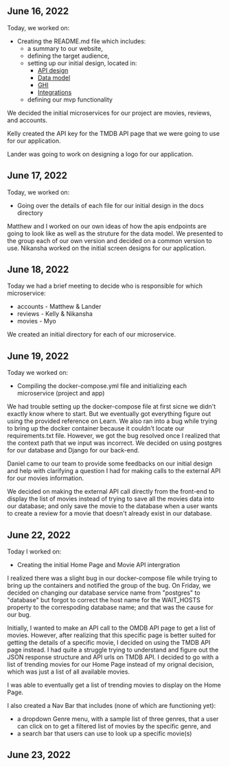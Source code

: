 ## June 16, 2022

Today, we worked on:
- Creating the README.md file which includes:
    - a summary to our website, 
    - defining the target audience, 
    - setting up our initial design, located in:
        * [API design](docs/apis.md)
        * [Data model](docs/data-model.md)
        * [GHI](docs/ghi.md)
        * [Integrations](docs/integrations.md)
    - defining our mvp functionality

We decided the initial microservices for our project are movies, reviews, and accounts.

Kelly created the API key for the TMDB API page that we were going to use for our application.

Lander was going to work on designing a logo for our application.


## June 17, 2022
Today, we worked on:
- Going over the details of each file for our initial design in the docs directory

Matthew and I worked on our own ideas of how the apis endpoints are going to look like as well as the struture for the data model. We presented to the group each of our own version and decided on a common version to use. Nikansha worked on the initial screen designs for our application.


## June 18, 2022
Today we had a brief meeting to decide who is responsible for which microservice:
- accounts - Matthew & Lander
- reviews - Kelly & Nikansha
- movies - Myo

We created an initial directory for each of our microservice.


## June 19, 2022
Today we worked on:
- Compiling the docker-compose.yml file and initializing each microservice (project and app)

We had trouble setting up the docker-compose file at first sicne we didn't exactly know where to start. But we eventually got everything figure out using the provided reference on Learn. We also ran into a bug while trying to bring up the docker container because it couldn't locate our requirements.txt file. However, we got the bug resolved once I realized that the context path that we input was incorrect. We decided on using postgres for our database and Django for our back-end.

Daniel came to our team to provide some feedbacks on our initial design and help with clarifying a question I had for making calls to the external API for our movies information.

We decided on making the external API call directly from the front-end to display the list of movies instead of trying to save all the movies data into our database; and only save the movie to the database when a user wants to create a review for a movie that doesn't already exist in our database.


## June 22, 2022
Today I worked on:
- Creating the initial Home Page and Movie API intergration

I realized there was a slight bug in our docker-compose file while trying to bring up the containers and notified the group of the bug. On Friday, we decided on changing our database service name from "postgres" to "database" but forgot to correct the host name for the WAIT_HOSTS property to the correspoding database name; and that was the cause for our bug.

Initially, I wanted to make an API call to the OMDB API page to get a list of movies. However, after realizing that this specific page is better suited for getting the details of a specific movie, I decided on using the TMDB API page instead. I had quite a struggle trying to understand and figure out the JSON response structure and API urls on TMDB API. I decided to go with a list of trending movies for our Home Page instead of my orignal decision, which was just a list of all available movies. 

I was able to eventually get a list of trending movies to display on the Home Page.

I also created a Nav Bar that includes (none of which are functioning yet):
- a dropdown Genre menu, with a sample list of three genres, that a user can click on to get a filtered list of movies by the specific genre, and
- a search bar that users can use to look up a specific movie(s)


## June 23, 2022
